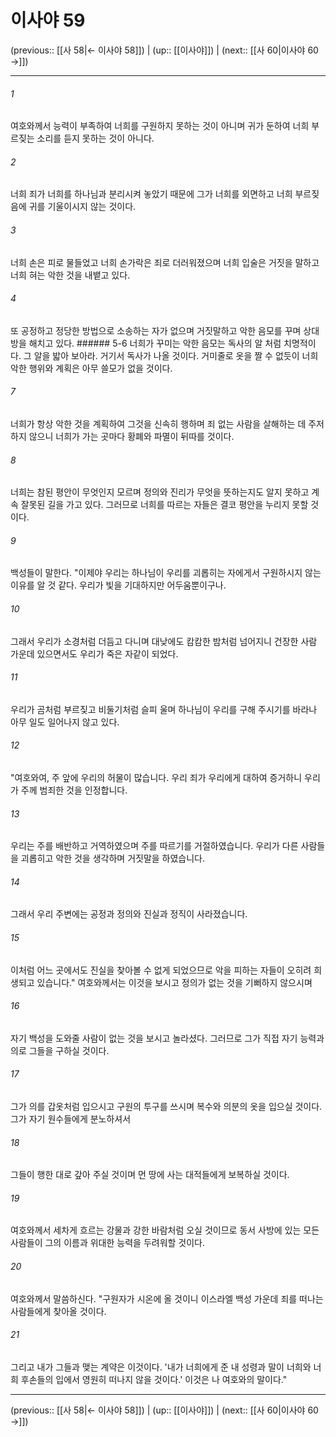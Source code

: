 # 이사야 59

(previous:: [[사 58|← 이사야 58]]) | (up:: [[이사야]]) | (next:: [[사 60|이사야 60 →]])

***




###### 1 

여호와께서 능력이 부족하여 너희를 구원하지 못하는 것이 아니며 귀가 둔하여 너희 부르짖는 소리를 듣지 못하는 것이 아니다. 



###### 2 

너희 죄가 너희를 하나님과 분리시켜 놓았기 때문에 그가 너희를 외면하고 너희 부르짖음에 귀를 기울이시지 않는 것이다. 



###### 3 

너희 손은 피로 물들었고 너희 손가락은 죄로 더러워졌으며 너희 입술은 거짓을 말하고 너희 혀는 악한 것을 내뱉고 있다. 



###### 4 

또 공정하고 정당한 방법으로 소송하는 자가 없으며 거짓말하고 악한 음모를 꾸며 상대방을 해치고 있다. ###### 5-6 너희가 꾸미는 악한 음모는 독사의 알 처럼 치명적이다. 그 알을 밟아 보아라. 거기서 독사가 나올 것이다. 거미줄로 옷을 짤 수 없듯이 너희 악한 행위와 계획은 아무 쓸모가 없을 것이다. 



###### 7 

너희가 항상 악한 것을 계획하여 그것을 신속히 행하며 죄 없는 사람을 살해하는 데 주저하지 않으니 너희가 가는 곳마다 황폐와 파멸이 뒤따를 것이다. 



###### 8 

너희는 참된 평안이 무엇인지 모르며 정의와 진리가 무엇을 뜻하는지도 알지 못하고 계속 잘못된 길을 가고 있다. 그러므로 너희를 따르는 자들은 결코 평안을 누리지 못할 것이다. 



###### 9 

백성들이 말한다. "이제야 우리는 하나님이 우리를 괴롭히는 자에게서 구원하시지 않는 이유를 알 것 같다. 우리가 빛을 기대하지만 어두움뿐이구나. 



###### 10 

그래서 우리가 소경처럼 더듬고 다니며 대낮에도 캄캄한 밤처럼 넘어지니 건장한 사람 가운데 있으면서도 우리가 죽은 자같이 되었다. 



###### 11 

우리가 곰처럼 부르짖고 비둘기처럼 슬피 울며 하나님이 우리를 구해 주시기를 바라나 아무 일도 일어나지 않고 있다. 



###### 12 

"여호와여, 주 앞에 우리의 허물이 많습니다. 우리 죄가 우리에게 대하여 증거하니 우리가 주께 범죄한 것을 인정합니다. 



###### 13 

우리는 주를 배반하고 거역하였으며 주를 따르기를 거절하였습니다. 우리가 다른 사람들을 괴롭히고 악한 것을 생각하며 거짓말을 하였습니다. 



###### 14 

그래서 우리 주변에는 공정과 정의와 진실과 정직이 사라졌습니다. 



###### 15 

이처럼 어느 곳에서도 진실을 찾아볼 수 없게 되었으므로 악을 피하는 자들이 오히려 희생되고 있습니다." 여호와께서는 이것을 보시고 정의가 없는 것을 기뻐하지 않으시며 



###### 16 

자기 백성을 도와줄 사람이 없는 것을 보시고 놀라셨다. 그러므로 그가 직접 자기 능력과 의로 그들을 구하실 것이다. 



###### 17 

그가 의를 갑옷처럼 입으시고 구원의 투구를 쓰시며 복수와 의분의 옷을 입으실 것이다. 그가 자기 원수들에게 분노하셔서 



###### 18 

그들이 행한 대로 갚아 주실 것이며 먼 땅에 사는 대적들에게 보복하실 것이다. 



###### 19 

여호와께서 세차게 흐르는 강물과 강한 바람처럼 오실 것이므로 동서 사방에 있는 모든 사람들이 그의 이름과 위대한 능력을 두려워할 것이다. 



###### 20 

여호와께서 말씀하신다. "구원자가 시온에 올 것이니 이스라엘 백성 가운데 죄를 떠나는 사람들에게 찾아올 것이다. 



###### 21 

그리고 내가 그들과 맺는 계약은 이것이다. '내가 너희에게 준 내 성령과 말이 너희와 너희 후손들의 입에서 영원히 떠나지 않을 것이다.' 이것은 나 여호와의 말이다."

***

(previous:: [[사 58|← 이사야 58]]) | (up:: [[이사야]]) | (next:: [[사 60|이사야 60 →]])
